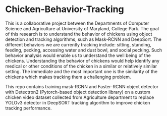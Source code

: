 # Chicken-Behavior-Tracking
This is a collaborative project between the Departments of Computer Science and Agriculture at University of Maryland, College Park. The goal of this research is to understand the behavior of chickens using object detection and tracking algorithms, such as Mask-RCNN and DeepSort. The different behaviors we are currently tracking include: sitting, standing, feeding, pecking, accessing water and dust bowl, and social pecking. Such behavior analysis would enable us to understand the well being of the chickens. Understanding the behavior of chickens would help identify any medical or other conditions of the chicken in a similar or relatively similar setting. The immediate and the most important one is the similarity of the chickens which makes tracking them a challenging problem.

This repo contains training mask-RCNN and Faster-RCNN object detector with Detectron2 (Pytorch-based object detection library) on a custom chicken video dataset collected from Agriculture department to replace YOLOv3 detector in DeepSORT tracking algorithm to improve chicken tracking performance.
